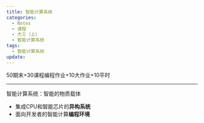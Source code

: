 ```yaml
---
title: 智能计算系统
categories:
  - Notes
  - 课程
  - 大三（上）
  - 智能计算系统
tags:
  - 智能计算系统
update:
---
```

50期末+30课程编程作业+10大作业+10平时

---

智能计算系统：智能的物质载体
- 集成CPU和智能芯片的**异构系统**
- 面向开发者的智能计算**编程环境**
